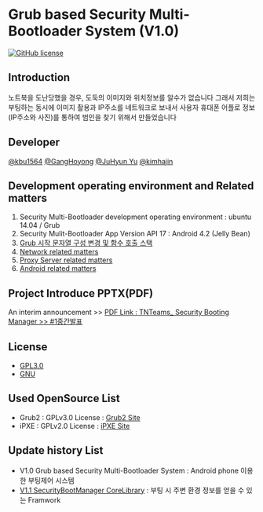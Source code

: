 # Grub based Security Multi-Bootloader System (V1.0)


[![GitHub license](https://img.shields.io/badge/license-GPLv3-blue.svg)](https://raw.githubusercontent.com/IWillFindYou/SecurityBootManager/develop/LICENSE)

## Introduction
노트북을 도난당했을 경우, 도둑의 이미지와 위치정보를 알수가 없습니다 그래서 저희는 부팅하는 동시에 이미지 촬용과 IP주소를 네트워크로 보내서 사용자 휴대폰 어플로 정보(IP주소와 사진)를 통하여 범인을 찾기 위해서 만들었습니다 

## Developer
[@kbu1564](https://github.com/kbu1564)
[@GangHoyong](https://github.com/GangHoyong)
[@JuHyun Yu](https://github.com/formfoxk)
[@kimhajin](https://github.com/kimhajin)

## Development operating environment and Related matters
1. Security Multi-Bootloader development operating environment : ubuntu 14.04 / Grub
2. Security Mulit-Bootloader App Version API 17 : Android 4.2 (Jelly Bean)
3. [Grub 시작 문자열 구성 변경 및 함수 호출 스택](https://github.com/kbu1564/SecurityBootloader/issues/3)
4. [Network related matters](https://github.com/kbu1564/SecurityBootloader/issues/7)
4. [Proxy Server related matters](https://github.com/kbu1564/SecurityBootloader/issues/19)
5. [Android related matters](https://github.com/kbu1564/SecurityBootloader/issues/17)

## Project Introduce PPTX(PDF)
An interim announcement >> [PDF Link : TNTeams_ Security Booting Manager >> #1중간발표](https://github.com/kbu1564/SecurityBootloader/blob/develop/TNTeams_%20Security%20Booting%20Manager_%E1%84%8C%E1%85%AE%E1%86%BC%E1%84%80%E1%85%A1%E1%86%AB%E1%84%87%E1%85%A1%E1%86%AF%E1%84%91%E1%85%AD.pdf)

## License
   - [GPL3.0](https://github.com/kbu1564/SecurityBootloader/blob/develop/LICENSE)
   - [GNU](https://www.gnu.org/licenses/licenses.html)

## Used OpenSource List
   - Grub2 : GPLv3.0 License : [Grub2 Site](https://www.gnu.org/software/grub/)
   - iPXE : GPLv2.0 License : [iPXE Site](http://ipxe.org/)
   
## Update history List
   - V1.0 Grub based Security Multi-Bootloader System : Android phone 이용한 부팅제어 시스템
   - [V1.1 SecurityBootManager CoreLibrary](https://github.com/GangHoyong/SecurityBootManager) : 부팅 시 주변 환경 정보를 얻을 수 있는 Framwork 
    
